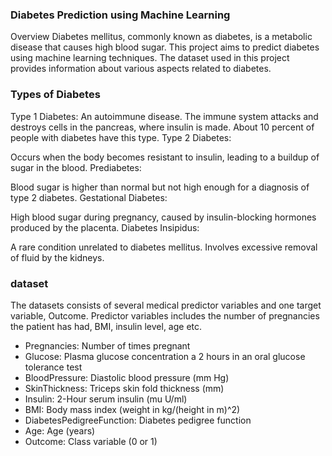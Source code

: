 ### Diabetes Prediction using Machine Learning
Overview
Diabetes mellitus, commonly known as diabetes, is a metabolic disease that causes high blood sugar. This project aims to predict diabetes using machine learning techniques. The dataset used in this project provides information about various aspects related to diabetes.

### Types of Diabetes
Type 1 Diabetes:
An autoimmune disease.
The immune system attacks and destroys cells in the pancreas, where insulin is made.
About 10 percent of people with diabetes have this type.
Type 2 Diabetes:

Occurs when the body becomes resistant to insulin, leading to a buildup of sugar in the blood.
Prediabetes:

Blood sugar is higher than normal but not high enough for a diagnosis of type 2 diabetes.
Gestational Diabetes:

High blood sugar during pregnancy, caused by insulin-blocking hormones produced by the placenta.
Diabetes Insipidus:

A rare condition unrelated to diabetes mellitus.
Involves excessive removal of fluid by the kidneys.

### dataset
The datasets consists of several medical predictor variables and one target variable, Outcome. Predictor variables includes the number of pregnancies the patient has had, BMI, insulin level, age etc.

- Pregnancies: Number of times pregnant
- Glucose: Plasma glucose concentration a 2 hours in an oral glucose tolerance test
- BloodPressure: Diastolic blood pressure (mm Hg)
- SkinThickness: Triceps skin fold thickness (mm)
- Insulin: 2-Hour serum insulin (mu U/ml)
- BMI: Body mass index (weight in kg/(height in m)^2)
- DiabetesPedigreeFunction: Diabetes pedigree function
- Age: Age (years)
- Outcome: Class variable (0 or 1)
